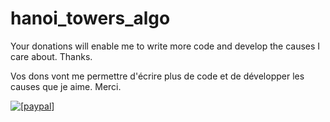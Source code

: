 # hanoi_towers_algo

<p>Your donations will enable me to write more code and develop the causes I care about.
<a href=""></a><a href=""></a><a href=""></a>
Thanks.</p>

<p>Vos dons vont me permettre d'écrire plus de code et de développer les causes que je aime.
<a href=""></a><a href=""></a><a href=""></a>
Merci.</p>

<p><a href="https://www.paypal.com/cgi-bin/webscr?cmd=_donations&business=achilles%2etzimis%40gmail%2ecom&lc=GB&item_name=Achilles%20Tzimis&currency_code=GBP&bn=PP%2dDonationsBF%3abtn_donateCC_LG%2egif%3aNonHosted">
<img src="https://camo.githubusercontent.com/e14c85b542e06215f7e56c0763333ef1e9b9f9b7/68747470733a2f2f7777772e70617970616c6f626a656374732e636f6d2f656e5f55532f692f62746e2f62746e5f646f6e6174655f534d2e676966" alt="[paypal]" data-canonical-src="https://www.paypalobjects.com/en_US/i/btn/btn_donate_SM.gif" style="max-width:100%;"></a></p>
